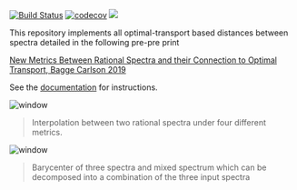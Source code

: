 [![Build Status](https://travis-ci.org/baggepinnen/SpectralDistances.jl.svg?branch=master)](https://travis-ci.org/baggepinnen/SpectralDistances.jl)
[![codecov](https://codecov.io/gh/baggepinnen/SpectralDistances.jl/branch/master/graph/badge.svg)](https://codecov.io/gh/baggepinnen/SpectralDistances.jl)
[![](https://img.shields.io/badge/docs-latest-blue.svg)](https://baggepinnen.github.io/SpectralDistances.jl/latest)

This repository implements all optimal-transport based distances between spectra detailed in the following pre-pre print

[New Metrics Between Rational Spectra and their Connection to Optimal Transport, Bagge Carlson 2019](https://drive.google.com/file/d/1EPS_pyC_opKMLlnk02kIfHbpawWFl4W-/view?usp=sharing)

See the [documentation](https://baggepinnen.github.io/SpectralDistances.jl/latest) for instructions.

![window](figs/spec.svg)
> Interpolation between two rational spectra under four different metrics.

![window](figs/demon.svg)
> Barycenter of three spectra and mixed spectrum which can be decomposed into a combination of the three input spectra
